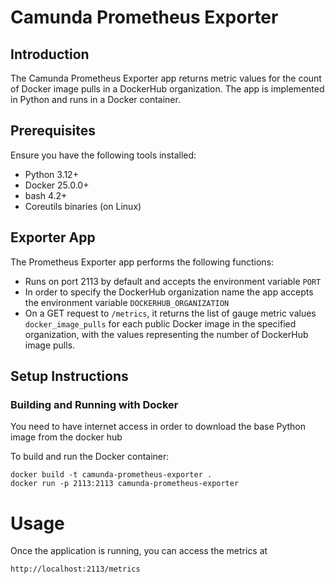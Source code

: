 # Camunda Prometheus Exporter 

## Introduction

The Camunda Prometheus Exporter app returns metric values for the count of Docker image pulls in a DockerHub organization. The app is implemented in Python and runs in a Docker container.

## Prerequisites

Ensure you have the following tools installed:

- Python 3.12+
- Docker 25.0.0+
- bash 4.2+
- Coreutils binaries (on Linux)

## Exporter App

The Prometheus Exporter app performs the following functions:

- Runs on port 2113 by default and accepts the environment variable `PORT`
- In order to specify the DockerHub organization name the app accepts the environment variable `DOCKERHUB_ORGANIZATION` 
- On a GET request to `/metrics`, it returns the list of gauge metric values `docker_image_pulls` for each public Docker image in the specified organization, with the values representing the number of DockerHub image pulls.

## Setup Instructions

### Building and Running with Docker

You need to have internet access in order to download the base Python image from the docker hub

To build and run the Docker container:

```plaintext
docker build -t camunda-prometheus-exporter .
docker run -p 2113:2113 camunda-prometheus-exporter
```
# Usage

Once the application is running, you can access the metrics at 
```
http://localhost:2113/metrics
```
